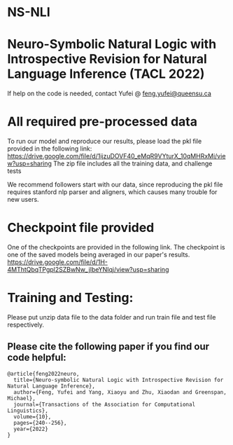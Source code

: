 # NS-NLI

# Neuro-Symbolic Natural Logic with Introspective Revision for Natural Language Inference (TACL 2022)
If help on the code is needed, contact Yufei @ feng.yufei@queensu.ca


# All required pre-processed data
To run our model and reproduce our results, please load the pkl file provided in the following link:
https://drive.google.com/file/d/1ijzuDOVF40_eMqR9VYturX_10qMHRxMi/view?usp=sharing
The zip file includes all the training data, and challenge tests

We recommend followers start with our data, since reproducing the pkl file requires stanford nlp parser and aligners, which causes many trouble for new users.

# Checkpoint file provided
One of the checkpoints are provided in the following link. The checkpoint is one of the saved models being averaged in our paper's results.
https://drive.google.com/file/d/1H-4MThtQbqTPgpl2SZBwNw_jlbeYNIqj/view?usp=sharing

# Training and Testing:
Please put unzip data file to the data folder and run train file and test file respectively.

## Please cite the following paper if you find our code helpful:
```
@article{feng2022neuro,
  title={Neuro-symbolic Natural Logic with Introspective Revision for Natural Language Inference},
  author={Feng, Yufei and Yang, Xiaoyu and Zhu, Xiaodan and Greenspan, Michael},
  journal={Transactions of the Association for Computational Linguistics},
  volume={10},
  pages={240--256},
  year={2022}
}
```
